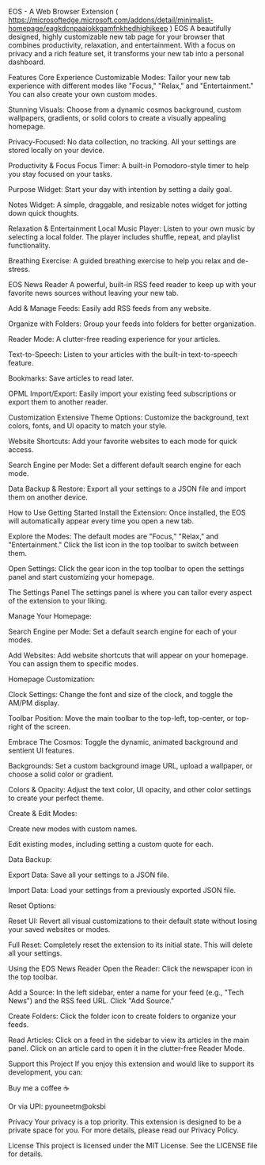 EOS - A Web Browser Extension ( https://microsoftedge.microsoft.com/addons/detail/minimalist-homepage/eagkdcnpaaiokkgamfnkhedhighjkeep )
EOS
A beautifully designed, highly customizable new tab page for your browser that combines productivity, relaxation, and entertainment. With a focus on privacy and a rich feature set, it transforms your new tab into a personal dashboard.

Features
Core Experience
Customizable Modes: Tailor your new tab experience with different modes like "Focus," "Relax," and "Entertainment." You can also create your own custom modes.

Stunning Visuals: Choose from a dynamic cosmos background, custom wallpapers, gradients, or solid colors to create a visually appealing homepage.

Privacy-Focused: No data collection, no tracking. All your settings are stored locally on your device.

Productivity & Focus
Focus Timer: A built-in Pomodoro-style timer to help you stay focused on your tasks.

Purpose Widget: Start your day with intention by setting a daily goal.

Notes Widget: A simple, draggable, and resizable notes widget for jotting down quick thoughts.

Relaxation & Entertainment
Local Music Player: Listen to your own music by selecting a local folder. The player includes shuffle, repeat, and playlist functionality.

Breathing Exercise: A guided breathing exercise to help you relax and de-stress.

EOS News Reader
A powerful, built-in RSS feed reader to keep up with your favorite news sources without leaving your new tab.

Add & Manage Feeds: Easily add RSS feeds from any website.

Organize with Folders: Group your feeds into folders for better organization.

Reader Mode: A clutter-free reading experience for your articles.

Text-to-Speech: Listen to your articles with the built-in text-to-speech feature.

Bookmarks: Save articles to read later.

OPML Import/Export: Easily import your existing feed subscriptions or export them to another reader.

Customization
Extensive Theme Options: Customize the background, text colors, fonts, and UI opacity to match your style.

Website Shortcuts: Add your favorite websites to each mode for quick access.

Search Engine per Mode: Set a different default search engine for each mode.

Data Backup & Restore: Export all your settings to a JSON file and import them on another device.

How to Use
Getting Started
Install the Extension: Once installed, the EOS will automatically appear every time you open a new tab.

Explore the Modes: The default modes are "Focus," "Relax," and "Entertainment." Click the list icon in the top toolbar to switch between them.

Open Settings: Click the gear icon in the top toolbar to open the settings panel and start customizing your homepage.

The Settings Panel
The settings panel is where you can tailor every aspect of the extension to your liking.

Manage Your Homepage:

Search Engine per Mode: Set a default search engine for each of your modes.

Add Websites: Add website shortcuts that will appear on your homepage. You can assign them to specific modes.

Homepage Customization:

Clock Settings: Change the font and size of the clock, and toggle the AM/PM display.

Toolbar Position: Move the main toolbar to the top-left, top-center, or top-right of the screen.

Embrace The Cosmos: Toggle the dynamic, animated background and sentient UI features.

Backgrounds: Set a custom background image URL, upload a wallpaper, or choose a solid color or gradient.

Colors & Opacity: Adjust the text color, UI opacity, and other color settings to create your perfect theme.

Create & Edit Modes:

Create new modes with custom names.

Edit existing modes, including setting a custom quote for each.

Data Backup:

Export Data: Save all your settings to a JSON file.

Import Data: Load your settings from a previously exported JSON file.

Reset Options:

Reset UI: Revert all visual customizations to their default state without losing your saved websites or modes.

Full Reset: Completely reset the extension to its initial state. This will delete all your settings.

Using the EOS News Reader
Open the Reader: Click the newspaper icon in the top toolbar.

Add a Source: In the left sidebar, enter a name for your feed (e.g., "Tech News") and the RSS feed URL. Click "Add Source."

Create Folders: Click the folder icon to create folders to organize your feeds.

Read Articles: Click on a feed in the sidebar to view its articles in the main panel. Click on an article card to open it in the clutter-free Reader Mode.

Support this Project
If you enjoy this extension and would like to support its development, you can:

Buy me a coffee ☕

Or via UPI: pyouneetm@oksbi

Privacy
Your privacy is a top priority. This extension is designed to be a private space for you. For more details, please read our Privacy Policy.

License
This project is licensed under the MIT License. See the LICENSE file for details.
